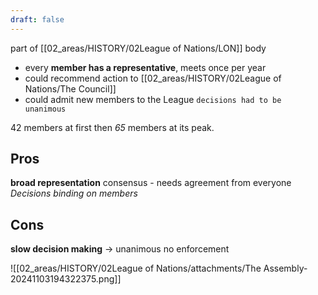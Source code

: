 ```yaml
---
draft: false
---
```

part of [[02_areas/HISTORY/02League of Nations/LON]] body
- every **member has a representative**, meets once per year
- could recommend action to [[02_areas/HISTORY/02League of Nations/The Council]]
- could admit new members to the League
`decisions had to be unanimous`

42 members at first then *65* members at its peak.

## Pros
**broad representation**
consensus - needs agreement from everyone
*Decisions binding on members*


## Cons
**slow decision making** -> unanimous
no enforcement


![[02_areas/HISTORY/02League of Nations/attachments/The Assembly-20241103194322375.png]]